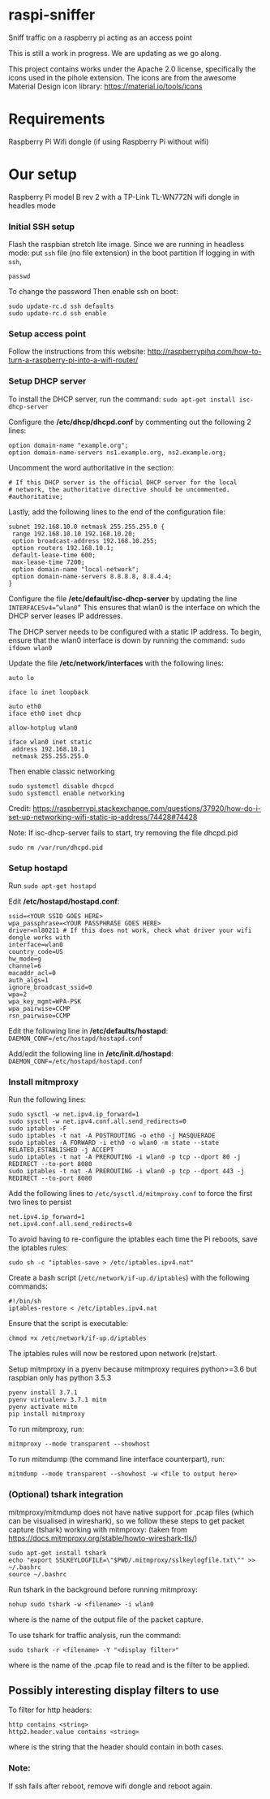 # raspi-sniffer

Sniff traffic on a raspberry pi acting as an access point

This is still a work in progress. We are updating as we go along.

This project contains works under the Apache 2.0 license, specifically the icons used in the pihole extension. The icons are from the awesome Material Design icon library: https://material.io/tools/icons

# Requirements

Raspberry Pi
Wifi dongle (if using Raspberry Pi without wifi)

# Our setup

Raspberry Pi model B rev 2 with a TP-Link TL-WN772N wifi dongle in headles mode

### Initial SSH setup

Flash the raspbian stretch lite image.
Since we are running in headless mode: put `ssh` file (no file extension) in the boot partition
If logging in with `ssh`,

```
passwd
```

To change the password
Then enable ssh on boot:

```
sudo update-rc.d ssh defaults
sudo update-rc.d ssh enable
```

### Setup access point

Follow the instructions from this website:
http://raspberrypihq.com/how-to-turn-a-raspberry-pi-into-a-wifi-router/

### Setup DHCP server

To install the DHCP server, run the command:
`sudo apt-get install isc-dhcp-server`

Configure the **/etc/dhcp/dhcpd.conf** by commenting out the following 2 lines:

```
option domain-name "example.org";
option domain-name-servers ns1.example.org, ns2.example.org;
```

Uncomment the word authoritative in the section:

```
# If this DHCP server is the official DHCP server for the local
# network, the authoritative directive should be uncommented.
#authoritative;
```

Lastly, add the following lines to the end of the configuration file:

```
subnet 192.168.10.0 netmask 255.255.255.0 {
 range 192.168.10.10 192.168.10.20;
 option broadcast-address 192.168.10.255;
 option routers 192.168.10.1;
 default-lease-time 600;
 max-lease-time 7200;
 option domain-name "local-network";
 option domain-name-servers 8.8.8.8, 8.8.4.4;
}
```

Configure the file **/etc/default/isc-dhcp-server** by updating the line  
`INTERFACESv4=”wlan0”`
This ensures that wlan0 is the interface on which the DHCP server leases IP addresses.

The DHCP server needs to be configured with a static IP address. To begin, ensure that the wlan0 interface is down by running the command:
`sudo ifdown wlan0`

Update the file **/etc/network/interfaces** with the following lines:

```
auto lo

iface lo inet loopback

auto eth0
iface eth0 inet dhcp

allow-hotplug wlan0

iface wlan0 inet static
 address 192.168.10.1
 netmask 255.255.255.0
```

Then enable classic networking

```
sudo systemctl disable dhcpcd
sudo systemctl enable networking
```

Credit: https://raspberrypi.stackexchange.com/questions/37920/how-do-i-set-up-networking-wifi-static-ip-address/74428#74428

Note: If isc-dhcp-server fails to start, try removing the file dhcpd.pid

```
sudo rm /var/run/dhcpd.pid
```

### Setup hostapd

Run `sudo apt-get hostapd`

Edit **/etc/hostapd/hostapd.conf**:

```
ssid=<YOUR SSID GOES HERE>
wpa_passphrase=<YOUR PASSPHRASE GOES HERE>
driver=nl80211 # If this does not work, check what driver your wifi dongle works with
interface=wlan0
country_code=US
hw_mode=g
channel=6
macaddr_acl=0
auth_algs=1
ignore_broadcast_ssid=0
wpa=2
wpa_key_mgmt=WPA-PSK
wpa_pairwise=CCMP
rsn_pairwise=CCMP
```

Edit the following line in **/etc/defaults/hostapd**:
`DAEMON_CONF=/etc/hostapd/hostapd.conf`

Add/edit the following line in **/etc/init.d/hostapd**:
`DAEMON_CONF=/etc/hostapd/hostapd.conf`

### Install mitmproxy

Run the following lines:

```
sudo sysctl -w net.ipv4.ip_forward=1
sudo sysctl -w net.ipv4.conf.all.send_redirects=0
sudo iptables -F
sudo iptables -t nat -A POSTROUTING -o eth0 -j MASQUERADE
sudo iptables -A FORWARD -i eth0 -o wlan0 -m state --state RELATED,ESTABLISHED -j ACCEPT
sudo iptables -t nat -A PREROUTING -i wlan0 -p tcp --dport 80 -j REDIRECT --to-port 8080
sudo iptables -t nat -A PREROUTING -i wlan0 -p tcp --dport 443 -j REDIRECT --to-port 8080
```

Add the following lines to `/etc/sysctl.d/mitmproxy.conf` to force the first two lines to persist

```
net.ipv4.ip_forward=1
net.ipv4.conf.all.send_redirects=0
```

To avoid having to re-configure the iptables each time the Pi reboots, save the iptables rules:

```
sudo sh -c "iptables-save > /etc/iptables.ipv4.nat"
```

Create a bash script (`/etc/network/if-up.d/iptables`) with the following commands:

```
#!/bin/sh
iptables-restore < /etc/iptables.ipv4.nat
```

Ensure that the script is executable:

```
chmod +x /etc/network/if-up.d/iptables
```

The iptables rules will now be restored upon network (re)start.

Setup mitmproxy in a pyenv because mitmproxy requires python>=3.6 but raspbian only has python 3.5.3

```
pyenv install 3.7.1
pyenv virtualenv 3.7.1 mitm
pyenv activate mitm
pip install mitmproxy
```

To run mitmproxy, run:

```
mitmproxy --mode transparent --showhost
```

To run mitmdump (the command line interface counterpart), run:

```
mitmdump --mode transparent --showhost -w <file to output here>
```

### (Optional) tshark integration

mitmproxy/mitmdump does not have native support for .pcap files (which can be visualised in wireshark), so we follow these steps to get packet capture (tshark) working with mitmproxy: (taken from https://docs.mitmproxy.org/stable/howto-wireshark-tls/)

```
sudo apt-get install tshark
echo "export SSLKEYLOGFILE=\"$PWD/.mitmproxy/sslkeylogfile.txt\"" >> ~/.bashrc
source ~/.bashrc
```

Run tshark in the background before running mitmproxy:

```
nohup sudo tshark -w <filename> -i wlan0
```

where <filename> is the name of the output file of the packet capture.

To use tshark for traffic analysis, run the command:

```
sudo tshark -r <filename> -Y "<display filter>"
```

where <filename> is the name of the .pcap file to read and <display filter> is the filter to be applied.

## Possibly interesting display filters to use

To filter for http headers:

```
http contains <string>
http2.header.value contains <string>
```

where <string> is the string that the header should contain in both cases.

### Note:

If ssh fails after reboot, remove wifi dongle and reboot again.
